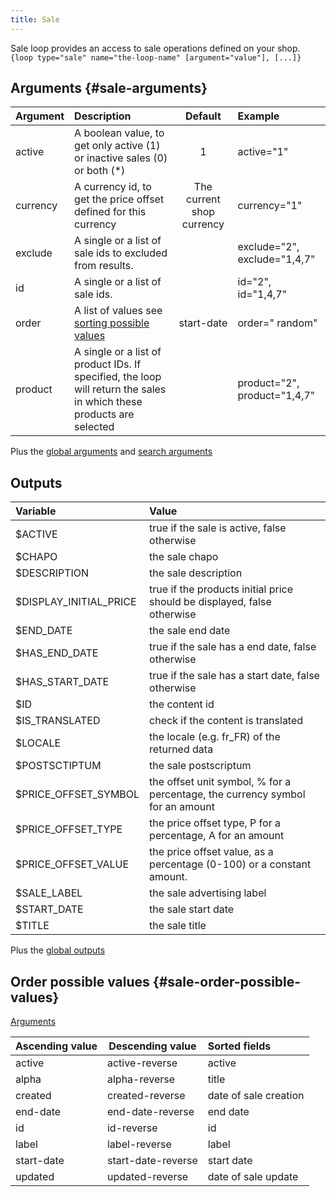 ```yaml
---
title: Sale
---
```


Sale loop provides an access to sale operations defined on your shop.  
`{loop type="sale" name="the-loop-name" [argument="value"], [...]}`

## Arguments {#sale-arguments}

| Argument | Description                                                                                                          |          Default           | Example                       |
|----------|:---------------------------------------------------------------------------------------------------------------------|:--------------------------:|:------------------------------|
| active   | A boolean value, to get only active (1) or inactive sales (0) or both (*)                                            |             1              | active="1"                    |
| currency | A currency id, to get the price offset defined for this currency                                                     | The current shop currency  | currency="1"                  |
| exclude  | A single or a list of sale ids to excluded from results.                                                             |                            | exclude="2", exclude="1,4,7"  |
| id       | A single or a list of sale ids.                                                                                      |                            | id="2", id="1,4,7"            |
| order    | A list of values see [sorting possible values](#sale-order-possible-values)                                          | start-date                 | order=" random"               |
| product  | A single or a list of product IDs. If specified, the loop will return the sales in which these products are selected |                            | product="2", product="1,4,7"  |

Plus the [global arguments](./global_arguments) and [search arguments](./search_arguments)

## Outputs

| Variable               | Value                                                                         |
|:-----------------------|:------------------------------------------------------------------------------|
| $ACTIVE                | true if the sale is active, false otherwise                                   |
| $CHAPO                 | the sale chapo                                                                |
| $DESCRIPTION           | the sale description                                                          |
| $DISPLAY_INITIAL_PRICE | true if the products initial price should be displayed, false otherwise       |
| $END_DATE              | the sale end date                                                             |
| $HAS_END_DATE          | true if the sale has a end date, false otherwise                              |
| $HAS_START_DATE        | true if the sale has a start date, false otherwise                            |
| $ID                    | the content id                                                                |
| $IS_TRANSLATED         | check if the content is translated                                            |
| $LOCALE                | the locale (e.g. fr_FR) of the returned data                                  |
| $POSTSCTIPTUM          | the sale postscriptum                                                         |
| $PRICE_OFFSET_SYMBOL   | the offset unit symbol, % for a percentage, the currency symbol for an amount |
| $PRICE_OFFSET_TYPE     | the price offset type, P for a percentage, A for an amount                    |
| $PRICE_OFFSET_VALUE    | the price offset value, as a percentage (0-100) or a constant amount.         |
| $SALE_LABEL            | the sale advertising label                                                    |
| $START_DATE            | the sale start date                                                           |
| $TITLE                 | the sale title                                                                |

Plus the [global outputs](./global_outputs)

## Order possible values {#sale-order-possible-values}

[Arguments](#sale-arguments)

| Ascending value | Descending value   | Sorted fields         |
|-----------------|--------------------|:----------------------|
| active          | active-reverse     | active                |
| alpha           | alpha-reverse      | title                 |
| created         | created-reverse    | date of sale creation |
| end-date        | end-date-reverse   | end date              |
| id              | id-reverse         | id                    |
| label           | label-reverse      | label                 |
| start-date      | start-date-reverse | start date            |
| updated         | updated-reverse    | date of sale update   |
